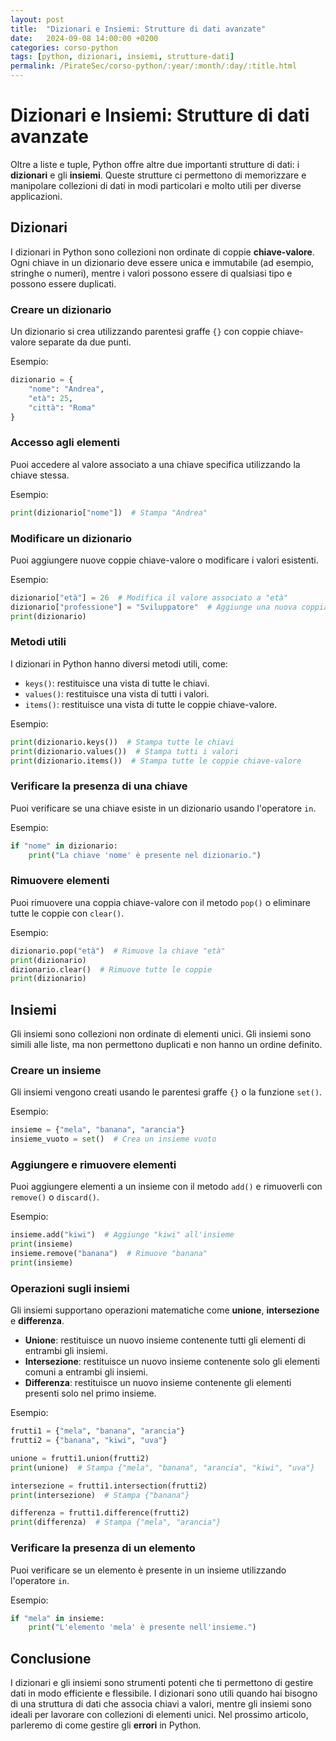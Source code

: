 ```yaml
---
layout: post
title:  "Dizionari e Insiemi: Strutture di dati avanzate"
date:   2024-09-08 14:00:00 +0200
categories: corso-python
tags: [python, dizionari, insiemi, strutture-dati]
permalink: /PirateSec/corso-python/:year/:month/:day/:title.html
---
```


# Dizionari e Insiemi: Strutture di dati avanzate

Oltre a liste e tuple, Python offre altre due importanti strutture di dati: i **dizionari** e gli **insiemi**. Queste strutture ci permettono di memorizzare e manipolare collezioni di dati in modi particolari e molto utili per diverse applicazioni.

## Dizionari

I dizionari in Python sono collezioni non ordinate di coppie **chiave-valore**. Ogni chiave in un dizionario deve essere unica e immutabile (ad esempio, stringhe o numeri), mentre i valori possono essere di qualsiasi tipo e possono essere duplicati.

### Creare un dizionario

Un dizionario si crea utilizzando parentesi graffe `{}` con coppie chiave-valore separate da due punti.

Esempio:
```python
dizionario = {
    "nome": "Andrea",
    "età": 25,
    "città": "Roma"
}
```

### Accesso agli elementi

Puoi accedere al valore associato a una chiave specifica utilizzando la chiave stessa.

Esempio:
```python
print(dizionario["nome"])  # Stampa "Andrea"
```

### Modificare un dizionario

Puoi aggiungere nuove coppie chiave-valore o modificare i valori esistenti.

Esempio:
```python
dizionario["età"] = 26  # Modifica il valore associato a "età"
dizionario["professione"] = "Sviluppatore"  # Aggiunge una nuova coppia
print(dizionario)
```

### Metodi utili

I dizionari in Python hanno diversi metodi utili, come:

- `keys()`: restituisce una vista di tutte le chiavi.
- `values()`: restituisce una vista di tutti i valori.
- `items()`: restituisce una vista di tutte le coppie chiave-valore.

Esempio:
```python
print(dizionario.keys())  # Stampa tutte le chiavi
print(dizionario.values())  # Stampa tutti i valori
print(dizionario.items())  # Stampa tutte le coppie chiave-valore
```

### Verificare la presenza di una chiave

Puoi verificare se una chiave esiste in un dizionario usando l'operatore `in`.

Esempio:
```python
if "nome" in dizionario:
    print("La chiave 'nome' è presente nel dizionario.")
```

### Rimuovere elementi

Puoi rimuovere una coppia chiave-valore con il metodo `pop()` o eliminare tutte le coppie con `clear()`.

Esempio:
```python
dizionario.pop("età")  # Rimuove la chiave "età"
print(dizionario)
dizionario.clear()  # Rimuove tutte le coppie
print(dizionario)
```

## Insiemi

Gli insiemi sono collezioni non ordinate di elementi unici. Gli insiemi sono simili alle liste, ma non permettono duplicati e non hanno un ordine definito.

### Creare un insieme

Gli insiemi vengono creati usando le parentesi graffe `{}` o la funzione `set()`.

Esempio:
```python
insieme = {"mela", "banana", "arancia"}
insieme_vuoto = set()  # Crea un insieme vuoto
```

### Aggiungere e rimuovere elementi

Puoi aggiungere elementi a un insieme con il metodo `add()` e rimuoverli con `remove()` o `discard()`.

Esempio:
```python
insieme.add("kiwi")  # Aggiunge "kiwi" all'insieme
print(insieme)
insieme.remove("banana")  # Rimuove "banana"
print(insieme)
```

### Operazioni sugli insiemi

Gli insiemi supportano operazioni matematiche come **unione**, **intersezione** e **differenza**.

- **Unione**: restituisce un nuovo insieme contenente tutti gli elementi di entrambi gli insiemi.
- **Intersezione**: restituisce un nuovo insieme contenente solo gli elementi comuni a entrambi gli insiemi.
- **Differenza**: restituisce un nuovo insieme contenente gli elementi presenti solo nel primo insieme.

Esempio:
```python
frutti1 = {"mela", "banana", "arancia"}
frutti2 = {"banana", "kiwi", "uva"}

unione = frutti1.union(frutti2)
print(unione)  # Stampa {"mela", "banana", "arancia", "kiwi", "uva"}

intersezione = frutti1.intersection(frutti2)
print(intersezione)  # Stampa {"banana"}

differenza = frutti1.difference(frutti2)
print(differenza)  # Stampa {"mela", "arancia"}
```

### Verificare la presenza di un elemento

Puoi verificare se un elemento è presente in un insieme utilizzando l'operatore `in`.

Esempio:
```python
if "mela" in insieme:
    print("L'elemento 'mela' è presente nell'insieme.")
```

## Conclusione

I dizionari e gli insiemi sono strumenti potenti che ti permettono di gestire dati in modo efficiente e flessibile. I dizionari sono utili quando hai bisogno di una struttura di dati che associa chiavi a valori, mentre gli insiemi sono ideali per lavorare con collezioni di elementi unici. Nel prossimo articolo, parleremo di come gestire gli **errori** in Python.

